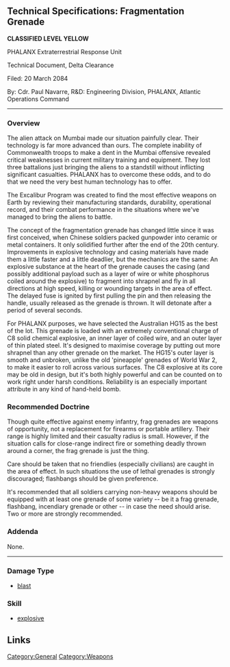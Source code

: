 ## Technical Specifications: Fragmentation Grenade

**CLASSIFIED LEVEL YELLOW**

PHALANX Extraterrestrial Response Unit

Technical Document, Delta Clearance

Filed: 20 March 2084

By: Cdr. Paul Navarre, R&D: Engineering Division, PHALANX, Atlantic
Operations Command

------------------------------------------------------------------------

### Overview

The alien attack on Mumbai made our situation painfully clear. Their
technology is far more advanced than ours. The complete inability of
Commonwealth troops to make a dent in the Mumbai offensive revealed
critical weaknesses in current military training and equipment. They
lost three battalions just bringing the aliens to a standstill without
inflicting significant casualties. PHALANX has to overcome these odds,
and to do that we need the very best human technology has to offer.

The Excalibur Program was created to find the most effective weapons on
Earth by reviewing their manufacturing standards, durability,
operational record, and their combat performance in the situations where
we've managed to bring the aliens to battle.

The concept of the fragmentation grenade has changed little since it was
first conceived, when Chinese soldiers packed gunpowder into ceramic or
metal containers. It only solidified further after the end of the 20th
century. Improvements in explosive technology and casing materials have
made them a little faster and a little deadlier, but the mechanics are
the same: An explosive substance at the heart of the grenade causes the
casing (and possibly additional payload such as a layer of wire or white
phosphorus coiled around the explosive) to fragment into shrapnel and
fly in all directions at high speed, killing or wounding targets in the
area of effect. The delayed fuse is ignited by first pulling the pin and
then releasing the handle, usually released as the grenade is thrown. It
will detonate after a period of several seconds.

For PHALANX purposes, we have selected the Australian HG15 as the best
of the lot. This grenade is loaded with an extremely conventional charge
of C8 solid chemical explosive, an inner layer of coiled wire, and an
outer layer of thin plated steel. It's designed to maximise coverage by
putting out more shrapnel than any other grenade on the market. The
HG15's outer layer is smooth and unbroken, unlike the old 'pineapple'
grenades of World War 2, to make it easier to roll across various
surfaces. The C8 explosive at its core may be old in design, but it's
both highly powerful and can be counted on to work right under harsh
conditions. Reliability is an especially important attribute in any kind
of hand-held bomb.

### Recommended Doctrine

Though quite effective against enemy infantry, frag grenades are weapons
of opportunity, not a replacement for firearms or portable artillery.
Their range is highly limited and their casualty radius is small.
However, if the situation calls for close-range indirect fire or
something deadly thrown around a corner, the frag grenade is just the
thing.

Care should be taken that no friendlies (especially civilians) are
caught in the area of effect. In such situations the use of lethal
grenades is strongly discouraged; flashbangs should be given preference.

It's recommended that all soldiers carrying non-heavy weapons should be
equipped with at least one grenade of some variety -- be it a frag
grenade, flashbang, incendiary grenade or other -- in case the need
should arise. Two or more are strongly recommended.

### Addenda

None.

------------------------------------------------------------------------

### Damage Type

- [blast](Damage/blast "wikilink")

### Skill

- [explosive](Skills/explosive "wikilink")

## Links

[Category:General](Category:General "wikilink")
[Category:Weapons](Category:Weapons "wikilink")